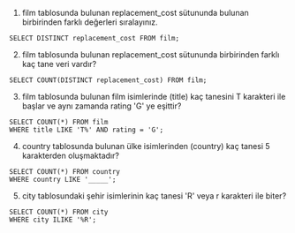 1. film tablosunda bulunan replacement_cost sütununda bulunan birbirinden farklı değerleri sıralayınız.

```
SELECT DISTINCT replacement_cost FROM film;
```

2. film tablosunda bulunan replacement_cost sütununda birbirinden farklı kaç tane veri vardır?

```
SELECT COUNT(DISTINCT replacement_cost) FROM film;
```

3. film tablosunda bulunan film isimlerinde (title) kaç tanesini T karakteri ile başlar ve aynı zamanda rating 'G' ye eşittir?

```
SELECT COUNT(*) FROM film
WHERE title LIKE 'T%' AND rating = 'G';
```

4. country tablosunda bulunan ülke isimlerinden (country) kaç tanesi 5 karakterden oluşmaktadır?

```
SELECT COUNT(*) FROM country
WHERE country LIKE '_____';
```

5. city tablosundaki şehir isimlerinin kaç tanesi 'R' veya r karakteri ile biter?

```
SELECT COUNT(*) FROM city
WHERE city ILIKE '%R';
```
